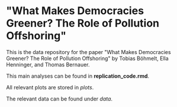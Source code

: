# "What Makes Democracies Greener? The Role of Pollution Offshoring" 

This is the data repository for the paper "What Makes Democracies Greener? The Role of Pollution Offshoring" by Tobias Böhmelt, Ella Henninger, and Thomas Bernauer.

This main analyses can be found in **replication_code.rmd**.

All relevant plots are stored in *plots*.

The relevant data can be found under *data*.